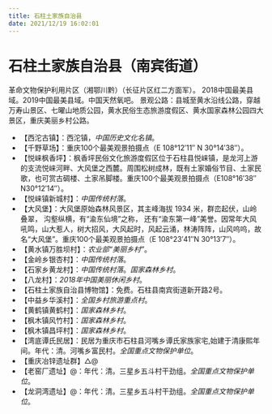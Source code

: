 ```yaml
---
title: 石柱土家族自治县
date: 2021/12/19 16:02:01
---
```


# 石柱土家族自治县（南宾街道）
革命文物保护利用片区（湘鄂川黔）（长征片区红二方面军）。
2018中国最美县域。2019中国最美县域。中国天然氧吧。
景观公路：县城至黄水沿线公路，穿越万寿山景区、七曜山地质公园，黄水民俗生态旅游度假区、黄水国家森林公园四大景区，重庆美丽乡村公路。
* 【西沱古镇】：西沱镇，*中国历史文化名镇*。
* 【千野草场】：重庆100个最美观景拍摄点（E 108°12′11″ N 30°14′38″）。
* 【悦崃枫香坪】：枫香坪民俗文化旅游度假区位于石柱县悦崃镇，是龙河上游的支流悦崃河畔、大风堡之西麓。周围松树成林，既有土家婚俗节目、土家民歌，也可赏古碉楼、土家吊脚楼。重庆100个最美观景拍摄点（E108°16′38″ N30°12′14″）。
* 【悦崃镇新城村】：*中国传统村落*。
* 【大风堡】：大风堡原始森林风景区，其主峰海拔 1934 米，群峦起伏，山岭叠翠， 沟壑纵横，有“渝东仙境”之称， 还有“渝东第一峰”美誉。因常年大风吼鸣，山大惹人，树大招风，大风起时，风起云涌，林涛阵阵，山风呜呜，故名“大风堡”。重庆100个最美观景拍摄点（E 108°23′41″N 30°13′7″）。
* 【黄水镇万胜坝村】：*农业部“美丽乡村”*。
* 【金岭乡银杏村】：*中国传统村落*。
* 【石家乡黄龙村】：*中国传统村落*。*国家森林乡村*。
* 【八龙村】：*2018年中国美丽休闲乡村*。
* 【石柱土家族自治县博物馆】：免费。石柱县南宾街道新开路2号。
* 【中益乡华溪村】：*全国乡村旅游重点村*。
* 【黄鹤镇黄鹤村】：*国家森林乡村*。
* 【枫木镇风竹村】：*国家森林乡村*。
* 【枫木镇昌坪村】：*国家森林乡村*。
* 【湾底谭氏民居】：民居为重庆市石柱县河嘴乡谭氏家族家宅,始建于清康熙年间。年代：清。河嘴乡富民村。*全国重点文物保护单位*。
* 【重庆冶锌遗址群】△@
* 【老窑厂遗址】@：年代：清。三星乡五斗村干劲组。*全国重点文物保护单位*。
* 【龙洞湾遗址】@：年代：清。三星乡五斗村干劲组。*全国重点文物保护单位*。